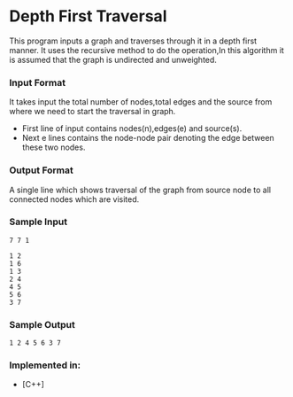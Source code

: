 # Depth First Traversal

This program inputs a graph and traverses through it in a depth first manner.
It uses the recursive method to do the operation,In this algorithm it is assumed that the graph is undirected and unweighted.

### Input Format

It takes input the total number of nodes,total edges and the source from where we need to start the traversal in graph.

- First line of input contains nodes(n),edges(e) and source(s).
- Next e lines contains the node-node pair denoting the edge between these two nodes.

### Output Format

A single line which shows traversal of the graph from source node to all connected nodes which are visited.

### Sample Input

`````
7 7 1

1 2
1 6
1 3
2 4
4 5
5 6
3 7
`````

### Sample Output

```
1 2 4 5 6 3 7
```

### Implemented in:
- [C++]
